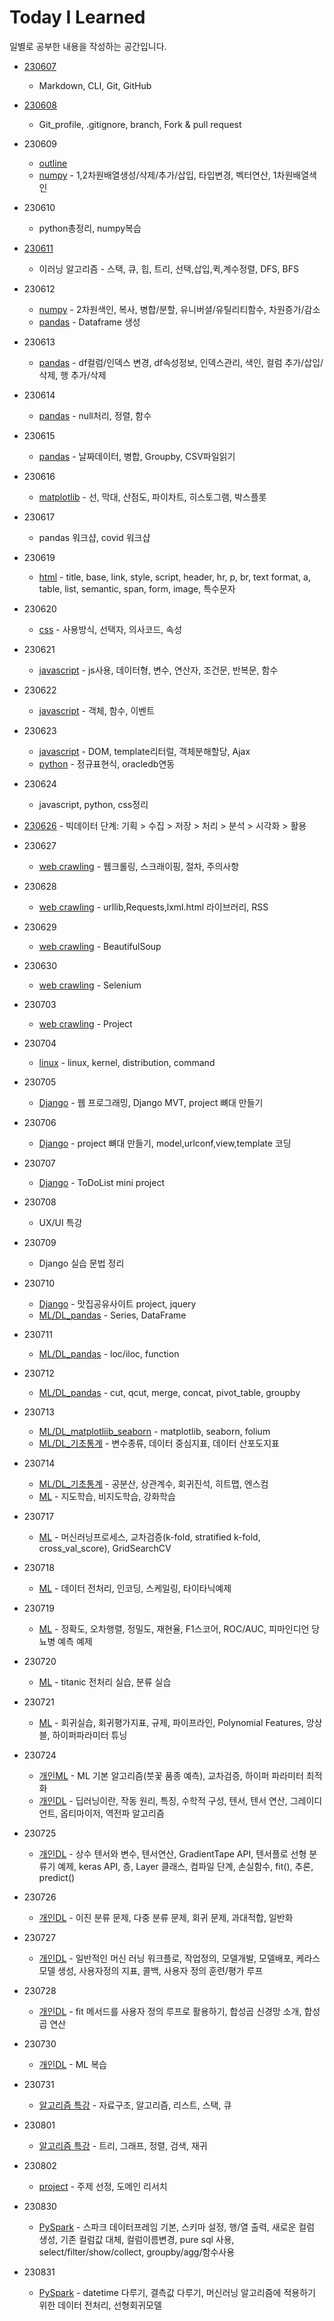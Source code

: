 # Today I Learned

일별로 공부한 내용을 작성하는 공간입니다.

- [230607](./2306/230607/TIL0607.md)
    - Markdown, CLI, Git, GitHub

- [230608](./2306/230608/TIL0608.md)
    - Git_profile, .gitignore, branch, Fork & pull request

- 230609
    - [outline](./2306/230609/TIL0609_outline.md)
    - [numpy](./2306/230609/TIL06009_numpy.md) - 1,2차원배열생성/삭제/추가/삽입, 타입변경, 벡터연산, 1차원배열색인

- 230610
    - python총정리, numpy복습

- [230611](./2306/230611/TIL0611.md)
    - 이러닝 알고리즘 - 스택, 큐, 힙, 트리, 선택,삽입,퀵,계수정렬, DFS, BFS

- 230612
    - [numpy](./2306/230612/TIL0612_numpy.md) - 2차원색인, 복사, 병합/분할, 유니버셜/유틸리티함수, 차원증가/감소
    - [pandas](./2306/230612/TIL0612_pandas.md) - Dataframe 생성

- 230613
    - [pandas](./2306/230613/TIL0613_pandas.md) - df컬럼/인덱스 변경, df속성정보, 인덱스관리, 색인, 컬럼 추가/삽입/삭제, 행 추가/삭제

- 230614
    - [pandas](./2306/230614/TIL0614_pandas.md) - null처리, 정렬, 함수

- 230615
    - [pandas](./2306/230615/TIL0615_pandas.md) - 날짜데이터, 병합, Groupby, CSV파일읽기

- 230616
    - [matplotlib](./2306/230616/TIL0616_matplotlib.md) - 선, 막대, 산점도, 파이차트, 히스토그램, 박스플롯

- 230617
    - pandas 워크샵, covid 워크샵

- 230619
    - [html](./2306/230619/TIL0619_html.md) - title, base, link, style, script, header, hr, p, br, text format, a, table, list, semantic, span, form, image, 특수문자

- 230620
    - [css](./2306/230620/TIL0620_css.md) - 사용방식, 선택자, 의사코드, 속성

- 230621
    - [javascript](./2306/230621/TIL0621_javascript.md) - js사용, 데이터형, 변수, 연산자, 조건문, 반복문, 함수

- 230622
    - [javascript](./2306/230622/TIL0622_javascript.md) - 객체, 함수, 이벤트

- 230623
    - [javascript](./2306/230623/TIL0623_javascript.md) - DOM, template리터럴, 객체분해할당, Ajax
    - [python](./2306/230623/TIL0623_python.md) - 정규표현식, oracledb연동

- 230624
    - javascript, python, css정리

- [230626](./2306/230626/TIL0626.md) - 빅데이터 단계: 기획 > 수집 > 저장 > 처리 > 분석 > 시각화 > 활용

- 230627
    - [web crawling](./2306/230627/TIL0627_webcrawling.md) - 웹크롤링, 스크래이핑, 절차, 주의사항

- 230628
    - [web crawling](./2306/230628/TIL0628_webcrawling.md) - urllib,Requests,lxml.html 라이브러리, RSS

- 230629
    - [web crawling](./2306/230629/TIL0629_webcrawling.md) - BeautifulSoup

- 230630
    - [web crawling](./2306/230630/TIL0630_webcrawling.md) - Selenium

- 230703
    - [web crawling](./2307/230703/TIL0703_webcrawling.md) - Project

- 230704
    - [linux](./2307/230704/TIL0704_linux.md) - linux, kernel, distribution, command

- 230705
    - [Django](./2307/230705/TIL0705_Django.md) - 웹 프로그래밍, Django MVT, project 뼈대 만들기

- 230706
    - [Django](./2307/230706/TIL0706_Django.md) - project 뼈대 만들기, model,urlconf,view,template 코딩

- 230707
    - [Django](./2307/230707/TIL0707_Django.md) - ToDoList mini project

- 230708
    - UX/UI 특강

- 230709
    - Django 실습 문법 정리

- 230710
    - [Django](./2307/230710/TIL0710_Django.md) - 맛집공유사이트 project, jquery
    - [ML/DL_pandas](./2307/230710/TIL0710_ML_DL_pandas.md) - Series, DataFrame

- 230711
    - [ML/DL_pandas](./2307/230711/TIL0711_ML_DL_pandas.md) - loc/iloc, function

- 230712
    - [ML/DL_pandas](./2307/230712/TIL0712_ML_DL_pandas.md) - cut, qcut, merge, concat, pivot_table, groupby

- 230713
    - [ML/DL_matplotliib_seaborn](./2307/230713/TIL0713_ML_DL_matplotlib_seaborn.md) - matplotlib, seaborn, folium
    - [ML/DL_기초통계](./2307/230713/TIL0713_ML_DL_기초통계.md) - 변수종류, 데이터 중심지표, 데이터 산포도지표

- 230714
    - [ML/DL_기초통계](./2307/230714/TIL0714_ML_DL_기초통계.md) - 공분산, 상관계수, 회귀진석, 히트맵, 엔스컴
    - [ML](./2307/230714/TIL0714_ML.md) - 지도학습, 비지도학습, 강화학습

- 230717
    - [ML](./2307/230717/TIL0717_ML.md) - 머신러닝프로세스, 교차검증(k-fold, stratified k-fold, cross_val_score), GridSearchCV

- 230718
    - [ML](./2307/230718/TIL0718_ML.md) - 데이터 전처리, 인코딩, 스케일링, 타이타닉예제

- 230719
    - [ML](./2307/230719/TIL0719_ML.md) - 정확도, 오차행렬, 정밀도, 재현율, F1스코어, ROC/AUC, 피마인디언 당뇨병 예측 예제

- 230720
    - [ML](./2307/230720/TIL0720_ML.md) - titanic 전처리 실습, 분류 실습

- 230721
    - [ML](./2307/230721/TIL0721_ML.md) - 회귀실습, 회귀평가지표, 규제, 파이프라인, Polynomial Features, 앙상블, 하이퍼파라미터 튜닝

- 230724
    - [개인ML](./2307/230724/TIL0724_ML.md) - ML 기본 알고리즘(붓꽃 품종 예측), 교차검증, 하이퍼 파라미터 최적화
    - [개인DL](./2307/230724/TIL0724_DL.md) - 딥러닝이란, 작동 원리, 특징, 수학적 구성, 텐서, 텐서 연산, 그레이디언트, 옵티마이저, 역전파 알고리즘

- 230725
    - [개인DL](./2307/230725/TIL0725_DL.md) - 상수 텐서와 변수, 텐서연산, GradientTape API, 텐서플로 선형 분류기 예제, keras API, 층, Layer 클래스, 컴파일 단계, 손실함수, fit(), 추론, predict()

- 230726
    - [개인DL](./2307/230726/TIL0726_DL.md) - 이진 분류 문제, 다중 분류 문제, 회귀 문제, 과대적합, 일반화

- 230727
    - [개인DL](./2307/230727/TIL0727_DL.md) - 일반적인 머신 러닝 워크플로, 작업정의, 모델개발, 모델배포, 케라스 모델 생성, 사용자정의 지표, 콜백, 사용자 정의 훈련/평가 루프

- 230728
    - [개인DL](./2307/230728/TIL0728_DL.md) - fit 메서드를 사용자 정의 루프로 활용하기, 합성곱 신경망 소개, 합성곱 연산

- 230730
    - [개인DL](./2307/230730/TIL0730_ML.md) - ML 복습

- 230731
    - [알고리즘 특강](./2307/230731/TIL0731_알고리즘.md) - 자료구조, 알고리즘, 리스트, 스택, 큐

- 230801
    - [알고리즘 특강](./2308/230801/TIL0801_알고리즘.md) - 트리, 그래프, 정렬, 검색, 재귀

- 230802
    - [project](./2308/230802/TIIL0802_project.md) - 주제 선정, 도메인 리서치

- 230830
    - [PySpark](./2308/230830/TIL0830_pyspark.md) - 스파크 데이터프레임 기본, 스키마 설정, 행/열 출력, 새로운 컬럼 생성, 기존 컬럼값 대체, 컬럼이름변경, pure sql 사용, select/filter/show/collect, groupby/agg/함수사용

- 230831
    - [PySpark](./2308/230831/TIL0831_pyspark.md) - datetime 다루기, 결측값 다루기, 머신러닝 알고리즘에 적용하기 위한 데이터 전처리, 선형회귀모델